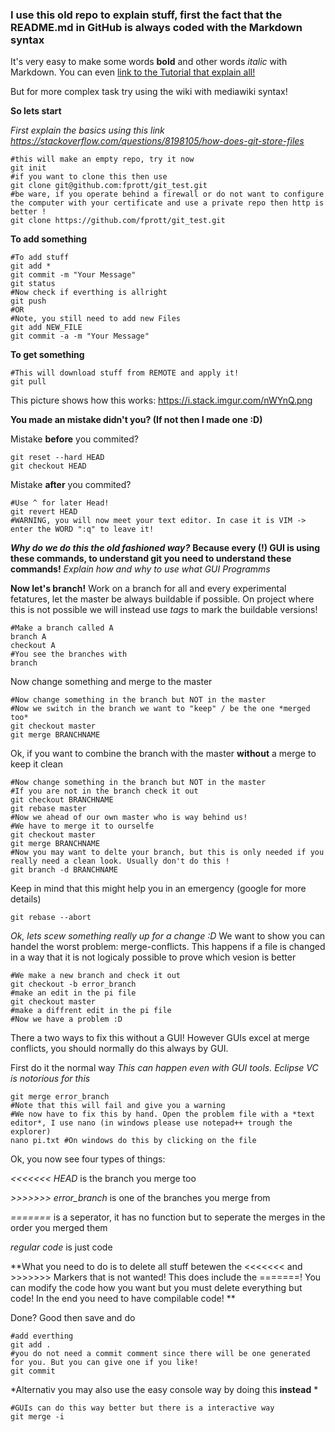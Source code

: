 ### I use this old repo to explain stuff, first the fact that the README.md in GitHub is always coded with the Markdown syntax

It's very easy to make some words **bold** and other words *italic* with Markdown. You can even [link to the Tutorial that explain all!](https://guides.github.com/features/mastering-markdown/)

But for more complex task try using the wiki with mediawiki syntax!

**So lets start**

*First explain the basics using this link https://stackoverflow.com/questions/8198105/how-does-git-store-files*

```
#this will make an empty repo, try it now
git init 
#if you want to clone this then use
git clone git@github.com:fprott/git_test.git
#be ware, if you operate behind a firewall or do not want to configure the computer with your certificate and use a private repo then http is better !
git clone https://github.com/fprott/git_test.git
```
**To add something**

```
#To add stuff
git add *
git commit -m "Your Message"
git status
#Now check if everthing is allright
git push
#OR 
#Note, you still need to add new Files
git add NEW_FILE 
git commit -a -m "Your Message"
```

**To get something**

```
#This will download stuff from REMOTE and apply it!
git pull
```
This picture shows how this works:
https://i.stack.imgur.com/nWYnQ.png

**You made an mistake didn't you? (If not then I made one :D)**

Mistake **before** you commited?
```
git reset --hard HEAD
git checkout HEAD
```
Mistake **after** you commited?
```
#Use ^ for later Head!
git revert HEAD
#WARNING, you will now meet your text editor. In case it is VIM -> enter the WORD ":q" to leave it!
```
_**Why do we do this the old fashioned way?**_
**Because every (!) GUI is using these commands, to understand git you need to understand these commands!**
*Explain how and why to use what GUI Programms*

**Now let's branch!**
Work on a branch for all and every experimental fetatures, let the master be always buildable if possible. On project where this is not possible we will instead use *tags* to mark the buildable versions!
```
#Make a branch called A
branch A 
checkout A
#You see the branches with
branch
```
Now change something and merge to the master
```
#Now change something in the branch but NOT in the master
#Now we switch in the branch we want to "keep" / be the one *merged too*
git checkout master
git merge BRANCHNAME
```

Ok, if you want to combine the branch with the master **without** a merge to keep it clean
```
#Now change something in the branch but NOT in the master
#If you are not in the branch check it out 
git checkout BRANCHNAME
git rebase master
#Now we ahead of our own master who is way behind us!
#We have to merge it to ourselfe
git checkout master
git merge BRANCHNAME
#Now you may want to delte your branch, but this is only needed if you really need a clean look. Usually don't do this !
git branch -d BRANCHNAME
```

Keep in mind that this might help you in an emergency (google for more details)
```
git rebase --abort
```

*Ok, lets scew something really up for a change :D*
We want to show you can handel the worst problem: merge-conflicts. This happens if a file is changed in a way that it is not logicaly possible to prove which vesion is better

```
#We make a new branch and check it out
git checkout -b error_branch
#make an edit in the pi file
git checkout master
#make a diffrent edit in the pi file
#Now we have a problem :D
```
There a two ways to fix this without a GUI! However GUIs excel at merge conflicts, you should normally do this always by GUI.

First do it the normal way *This can happen even with GUI tools. Eclipse VC is notorious for this*
```
git merge error_branch
#Note that this will fail and give you a warning
#We now have to fix this by hand. Open the problem file with a *text editor*, I use nano (in windows please use notepad++ trough the explorer)
nano pi.txt #On windows do this by clicking on the file
```

Ok, you now see four types of things:

*<<<<<<< HEAD* is the branch you merge too

*>>>>>>> error_branch* is one of the branches you merge from

*=======* is a seperator, it has no function but to seperate the merges in the order you merged them

*regular code* is just code

**What you need to do is to delete all stuff betewen the <<<<<<< and >>>>>>> Markers that is not wanted! This does include the =======! You can modify the code how you want but you must delete everything but code!
In the end you need to have compilable code!
**

Done? Good then save and do
```
#add everthing
git add .
#you do not need a commit comment since there will be one generated for you. But you can give one if you like!
git commit 
```

*Alternativ you may also use the easy console way by doing this **instead** *

```
#GUIs can do this way better but there is a interactive way
git merge -i 
```
